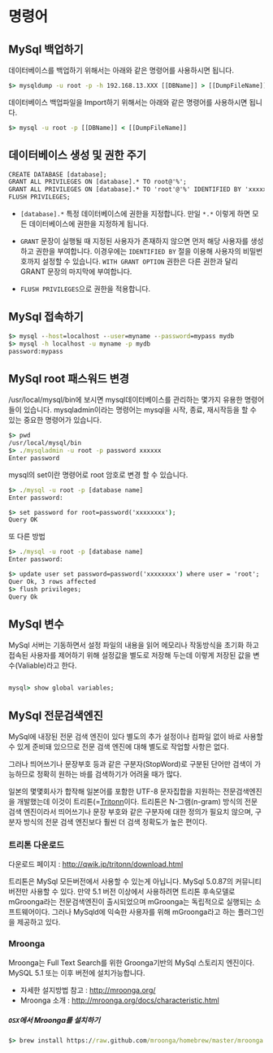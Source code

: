 # 명령어

## MySql 백업하기

데이터베이스를 백업하기 위해서는 아래와 같은 명령어를 사용하시면 됩니다.
```cmd
$> mysqldump -u root -p -h 192.168.13.XXX [[DBName]] > [[DumpFileName]]
```

데이터베이스 백업파일을 Import하기 위해서는 아래와 같은 명령어를 사용하시면 됩니다.
```cmd
$> mysql -u root -p [[DBName]] < [[DumpFileName]]
```

## 데이터베이스 생성 및 권한 주기

```cmd
CREATE DATABASE [database];
GRANT ALL PRIVILEGES ON [database].* TO root@'%';
GRANT ALL PRIVILEGES ON [database].* TO 'root'@'%' IDENTIFIED BY 'xxxxxx' WITH GRANT OPTION;
FLUSH PRIVILEGES;
```

* `[database].*` 특정 데이터베이스에 권한을 지정합니다. 만일 `*.*` 이렇게 하면 모든 데이터베이스에 권한을 지정하게 됩니다.

* `GRANT` 문장이 실행될 때 지정된 사용자가 존재하지 않으면 먼저 해당 사용자를 생성하고 권한을 부여합니다. 이경우에는 `IDENTIFIED BY` 절을 이용해 사용자의 비밀번호까지 설정할 수 있습니다. `WITH GRANT OPTION` 권한은 다른 권한과 달리 GRANT 문장의 마지막에 부여합니다.

* `FLUSH PRIVILEGES`으로 권한을 적용합니다.

## MySql 접속하기

```cmd
$> mysql --host=localhost --user=myname --password=mypass mydb
$> mysql -h localhost -u myname -p mydb
password:mypass

```

## MySql root 패스워드 변경

/usr/local/mysql/bin에 보시면 mysql데이터베이스를 관리하는 몇가지 유용한 명령어 들이 있습니다.
mysqladmin이라는 명령어는 mysql을 시작, 종료, 재시작등을 할 수 있는 중요한 명령어가 있습니다.

```cmd
$> pwd
/usr/local/mysql/bin
$> ./mysqladmin -u root -p password xxxxxx
Enter password
```
mysql의 set이란 명령어로 root 암호로 변경 할 수 있습니다.

```cmd
$> ./mysql -u root -p [database name]
Enter password:

$> set password for root=password('xxxxxxxx');
Query OK

```

또 다른 방법

```cmd
$> ./mysql -u root -p [database name]
Enter password:

$> update user set password=password('xxxxxxxx') where user = 'root';
Quer Ok, 3 rows affected
$> flush privileges;
Query Ok

```

## MySql 변수

MySql 서버는 기동하면서 설정 파일의 내용을 읽어 메모리나 작동방식을 초기화 하고 접속된 사용자를 제어하기 위해 설정값을 별도로 저장해 두는데  이렇게 저장된 값을 변수(Valiable)라고 한다.

```cmd

mysql> show global variables;
```

## MySql 전문검색엔진

MySql에 내장된 전문 검색 엔진이 있다 별도의 추가 설정이나 컴파일 없이 바로 사용할 수 있게 준비돼 있으므로 전문 검색 엔진에 대해 별도로 작업할 사항은 없다.

그러나 띄어쓰기나 문장부호 등과 같은 구분자(StopWord)로 구분된 단어만 검색이 가능하므로 정확히 원하는 바를 검색하기가 어려울 때가 많다. 

일본의 몇몇회사가 합작해 일본어를 포함한 UTF-8 문자집합을 지원하는 전문검색엔진을 개발했는데 이것이 트리톤(=[Tritonn](http//qwik.jp/tritonn)이다. 트리톤은  N-그램(n-gram) 방식의 전문 검색 엔진이라서 띄어쓰기나 문장 부호와 같은 구분자에 대한 정의가 필요치 않으며, 구분자 방식의 전문 검색 엔진보다 훨씬 더 검색 정확도가 높은 편이다. 

### 트리톤 다운로드

다운로드 페이지 : http://qwik.jp/tritonn/download.html

트리톤은 MySql 모든버전에서 사용할 수 있는게 아닙니다. MySql 5.0.87의 커뮤니티 버전만 사용할 수 있다. 만약 5.1 버전 이상에서 사용하려면 트리톤 후속모델로 mGroonga라는 전문검색엔진이 출시되었으며 mGroonga는 독립적으로 실행되는 소프트웨어이다. 그러나 MySqld에 익숙한 사용자를 위해 mGroonga라고 하는 플러그인을 제공하고 있다.

### Mroonga

Mroonga는 Full Text Search를 위한 Groonga기반의 MySql 스토리지 엔진이다.
MySQL 5.1 또는 이후 버전에 설치가능합니다.

* 자세한 설지방법 참고 :  http://mroonga.org/
* Mroonga 소개 : http://mroonga.org/docs/characteristic.html


##### `OSX`에서 Mroonga를 설치하기

```cmd
$> brew install https://raw.github.com/mroonga/homebrew/master/mroonga.rb --use-homebrew-mysql
```


